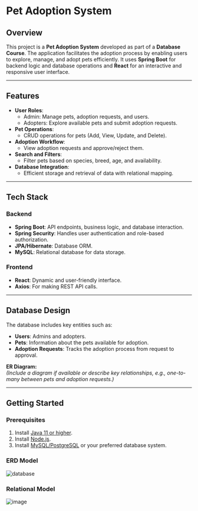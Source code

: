 # Pet Adoption System  

## Overview  
This project is a **Pet Adoption System** developed as part of a **Database Course**. The application facilitates the adoption process by enabling users to explore, manage, and adopt pets efficiently. It uses **Spring Boot** for backend logic and database operations and **React** for an interactive and responsive user interface.  

---

## Features  
- **User Roles**:  
  - Admin: Manage pets, adoption requests, and users.  
  - Adopters: Explore available pets and submit adoption requests.  
- **Pet Operations**:  
  - CRUD operations for pets (Add, View, Update, and Delete).  
- **Adoption Workflow**:  
  - View adoption requests and approve/reject them.  
- **Search and Filters**:  
  - Filter pets based on species, breed, age, and availability.  
- **Database Integration**:  
  - Efficient storage and retrieval of data with relational mapping.  

---

## Tech Stack  

### Backend  
- **Spring Boot**: API endpoints, business logic, and database interaction.  
- **Spring Security**: Handles user authentication and role-based authorization.  
- **JPA/Hibernate**: Database ORM.  
- **MySQL**: Relational database for data storage.  

### Frontend  
- **React**: Dynamic and user-friendly interface.  
- **Axios**: For making REST API calls.  

---

## Database Design  
The database includes key entities such as:  
- **Users**: Admins and adopters.  
- **Pets**: Information about the pets available for adoption.  
- **Adoption Requests**: Tracks the adoption process from request to approval.  

**ER Diagram:**  
*(Include a diagram if available or describe key relationships, e.g., one-to-many between pets and adoption requests.)*  

---

## Getting Started  

### Prerequisites  
1. Install [Java 11 or higher](https://adoptopenjdk.net/).  
2. Install [Node.js](https://nodejs.org/).  
3. Install [MySQL/PostgreSQL](https://www.mysql.com/) or your preferred database system.  

### ERD Model
![database](https://github.com/user-attachments/assets/befb45a1-2cc4-4d6f-9f88-fe431a39cf31)

### Relational Model
![image](https://github.com/user-attachments/assets/5de60c50-13c9-4c1b-8f75-fb600a14a7c8)


